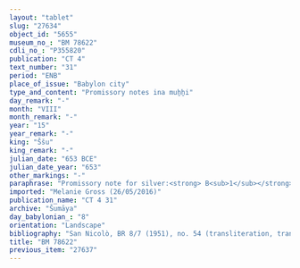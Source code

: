 ```yaml
---
layout: "tablet"
slug: "27634"
object_id: "5655"
museum_no_: "BM 78622"
cdli_no_: "P355820"
publication: "CT 4"
text_number: "31"
period: "ENB"
place_of_issue: "Babylon city"
type_and_content: "Promissory notes ina muẖẖi"
day_remark: "-"
month: "VIII"
month_remark: "-"
year: "15"
year_remark: "-"
king: "Ššu"
king_remark: "-"
julian_date: "653 BCE"
julian_date_year: "653"
other_markings: "-"
paraphrase: "Promissory note for silver:<strong> B<sub>1</sub></strong> and<strong> B<sub>2</sub></strong> owe <strong>A</strong> &frac12; mina and 1 shekel of silver. It is an interest-free debt (<em>hubuttūtu</em>). 8 witnesses and the scribe.<br /> &nbsp;<br /> <strong>A</strong> = &Scaron;umāya; <strong>B<sub>1</sub></strong> = Bēl-&scaron;umu-i&scaron;kun; <strong>B<sub>2</sub></strong> = Bēl-iddin//Dan-Adad; Scribe = Marduk-&scaron;umu-uṣur//&Scaron;ang&ucirc;-&Scaron;ama&scaron;-Bābili<br /> &nbsp;"
imported: "Melanie Gross (26/05/2016)"
publication_name: "CT 4 31"
archive: "Šumāya"
day_babylonian_: "8"
orientation: "Landscape"
bibliography: "San Nicolò, BR 8/7 (1951), no. 54 (transliteration, translation). Mentioned in van Driel, ZA 79 (1989), 113."
title: "BM 78622"
previous_item: "27637"
---
```

